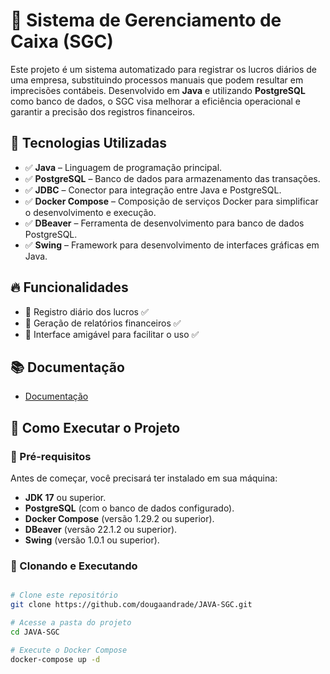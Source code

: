 # 📌 Sistema de Gerenciamento de Caixa (SGC)

Este projeto é um sistema automatizado para registrar os lucros diários de uma empresa, substituindo processos manuais que podem resultar em imprecisões contábeis. Desenvolvido em **Java** e utilizando **PostgreSQL** como banco de dados, o SGC visa melhorar a eficiência operacional e garantir a precisão dos registros financeiros.

## 🚀 Tecnologias Utilizadas

- ✅ **Java** – Linguagem de programação principal.
- ✅ **PostgreSQL** – Banco de dados para armazenamento das transações.
- ✅ **JDBC** – Conector para integração entre Java e PostgreSQL.
- ✅ **Docker Compose** – Composição de serviços Docker para simplificar o desenvolvimento e execução.
- ✅ **DBeaver** – Ferramenta de desenvolvimento para banco de dados PostgreSQL.
- ✅ **Swing** – Framework para desenvolvimento de interfaces gráficas em Java.

## 🔥 Funcionalidades

- 🔹 Registro diário dos lucros ✅
- 🔹 Geração de relatórios financeiros ✅
- 🔹 Interface amigável para facilitar o uso ✅

## 📚 Documentação

- [Documentação](https://dougaandrade.github.io/JAVA-SGC/)

## 📂 Como Executar o Projeto

### 📌 Pré-requisitos

Antes de começar, você precisará ter instalado em sua máquina:

- **JDK 17** ou superior.
- **PostgreSQL** (com o banco de dados configurado).
- **Docker Compose** (versão 1.29.2 ou superior).
- **DBeaver** (versão 22.1.2 ou superior).
- **Swing** (versão 1.0.1 ou superior).

### 🚀 Clonando e Executando

```bash

# Clone este repositório
git clone https://github.com/dougaandrade/JAVA-SGC.git

# Acesse a pasta do projeto
cd JAVA-SGC

# Execute o Docker Compose
docker-compose up -d

```
